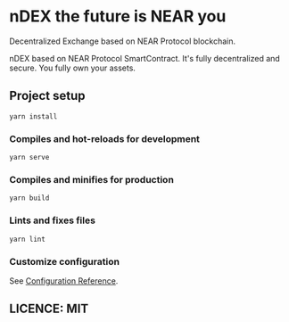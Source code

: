# nDEX the future is NEAR you

Decentralized Exchange based on NEAR Protocol blockchain. 

nDEX based on NEAR Protocol SmartContract.
It's fully decentralized and secure. You fully own
your assets.

## Project setup
```
yarn install
```

### Compiles and hot-reloads for development
```
yarn serve
```

### Compiles and minifies for production
```
yarn build
```

### Lints and fixes files
```
yarn lint
```

### Customize configuration
See [Configuration Reference](https://cli.vuejs.org/config/).

## LICENCE: MIT
